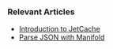 ### Relevant Articles
- [Introduction to JetCache](https://www.baeldung.com/jetcache-cache-abstraction-library)
- [Parse JSON with Manifold](https://www.baeldung.com/manifold-parsing-json)
